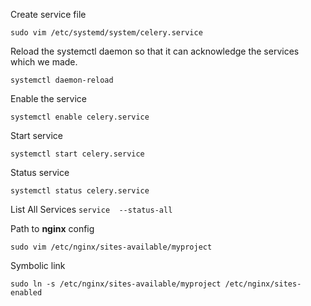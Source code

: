 
Create service file

`sudo vim /etc/systemd/system/celery.service`

Reload the systemctl daemon so that it can acknowledge the services which we made.

`systemctl daemon-reload`

Enable the service

`systemctl enable celery.service`

Start service

`systemctl start celery.service`

Status service

`systemctl status celery.service`

List All Services 
`service  --status-all`

Path to **nginx** config

`sudo vim /etc/nginx/sites-available/myproject`

Symbolic link

`sudo ln -s /etc/nginx/sites-available/myproject /etc/nginx/sites-enabled`
